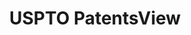 ---
bigquery: https://console.cloud.google.com/bigquery?p=patents-public-data&d=patentsview&page=dataset
citation: Attribution should be given to PatentsView for use, distribution, or derivative
  works.
code: https://github.com/CSSIP-AIR/PatentsView-Code-Snippets/
contributors: USPTO
cost: None
description: 'PatentsView includes US patent data including raw data (summaries, applications,
  pregrant applications), disambugations of inventors and assignees, and inventor
  gender estimates.  Also foreign priority data, # of figures and sheets, and government
  interest statements.'
documentation: https://patentsview.org/query/builder-faqs
last_edit: 04/08/2022, 20:05:19
location: https://patentsview.org/
maintained_by: USPTO
record_creation_timestamp: 12/2/2020 17:20:46
schema_fields:
- rawinventor_id
- disamb_inventor_id_20200331
- gi_statement
- classification_data_source
- disamb_inventor_id_20200929
- classification_level
- level_two
- category_id
- length
- longitude
- disamb_inventor_id_20170808
- variety
- section
- designation
- disamb_inventor_id_20190820
- disamb_assignee_id_20190312
- disamb_inventor_id_20171226
- id
- lawyer_id
- number
- application_id
- location_id
- f102_date
- rawlocation_id
- name_first
- citation_id
- relkind
- deceased
- role
- attribution_status
- county_fips
- disamb_assignee_id_20200331
- type
- kind
- disamb_assignee_id_20200630
- text
- filename
- withdrawn
- name
- disamb_inventor_id_20190312
- city
- disamb_inventor_id_20180528
- title
- dependent
- male_flag
- subgroup_id
- rule_47
- mainclass_id
- subclass_id
- lapse_of_patent
- classification_value
- abstract
- organization_id
- applicant_type
- state
- disamb_inventor_id_20170307
- publication_number
- inventor_id
- num
- symbol_position
- series_code
- lname
- group_id
- num_claims
- f371_date
- level_one
- subgroup
- disamb_inventor_id_20181127
- num_sheets
- num_figures
- reldocno
- ipc_version_indicator
- state_fips
- doc_type
- disamb_assignee_id_20190820
- disamb_assignee_id_20191008
- term_extension
- _371_date
- subclass
- contract_award_number
- fname
- patent_id
- main_group
- rawassignee_id
- group
- latlong
- date
- level_three
- exemplary
- latitude
- disamb_inventor_id_20200630
- disamb_inventor_id_20171003
- rel_id
- subcategory_id
- field_title
- disclaimer_date
- term_disclaimer
- male
- disamb_inventor_id_20201229
- disamb_assignee_id_20200929
- uuid
- country
- organization
- latin_name
- subsection_id
- category
- sector_title
- disamb_assignee_id_20181127
- county
- ipc_class
- country_transformed
- doctype
- action_date
- disamb_inventor_id_20191231
- sequence
- section_id
- disamb_inventor_id_20191008
- term_grant
- classification_status
- field_id
- name_last
- disamb_assignee_id_20191231
- status
- _102_date
- assignee_id
shortname: patentsview
tags:
- disambiguation
- United States
- gender
terms_of_use: Creative Commons Attribution 4.0 International License.
timeframe: 1963-1999
title: USPTO PatentsView
uuid: cf1780b1-e265-4e49-8d1d-83b9cfe0fd9a
---